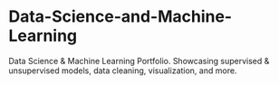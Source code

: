 # Data-Science-and-Machine-Learning
Data Science &amp; Machine Learning Portfolio. Showcasing supervised &amp; unsupervised models, data cleaning, visualization, and more.

